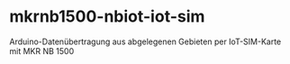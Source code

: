 # mkrnb1500-nbiot-iot-sim
Arduino-Datenübertragung aus abgelegenen Gebieten per IoT-SIM-Karte mit MKR NB 1500

